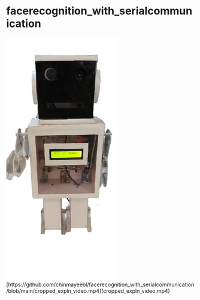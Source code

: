 # facerecognition_with_serialcommunication
<img src="robo.png" alt="Image" width="300"/>
[https://github.com/chinmayeebl/facerecognition_with_serialcommunication/blob/main/cropped_expln_video.mp4](cropped_expln_video.mp4)




